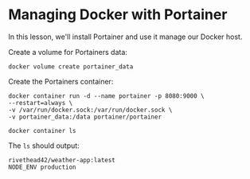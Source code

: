 # Managing Docker with Portainer

In this lesson, we'll install Portainer and use it manage our Docker host.

Create a volume for Portainers data:
```
docker volume create portainer_data
```

Create the Portainers container:
```
docker container run -d --name portainer -p 8080:9000 \
--restart=always \
-v /var/run/docker.sock:/var/run/docker.sock \
-v portainer_data:/data portainer/portainer

docker container ls
```

The `ls` should output:
```
rivethead42/weather-app:latest
NODE_ENV production
```